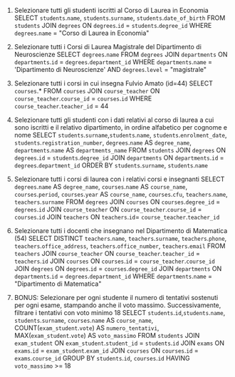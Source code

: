1. Selezionare tutti gli studenti iscritti al Corso di Laurea in Economia
   SELECT `students`.`name`, `students`.`surname`, `students`.`date_of_birth`
   FROM `students`
   JOIN `degrees` ON `degrees`.`id` = `students`.`degree_id`
   WHERE `degrees`.`name` = "Corso di Laurea in Economia"

2. Selezionare tutti i Corsi di Laurea Magistrale del Dipartimento di Neuroscienze
   SELECT `degrees`.`name`
   FROM `degrees`
   JOIN `departments` ON `departments`.`id` = `degrees`.`department_id`
   WHERE `departments`.`name` = 'Dipartimento di Neuroscienze'
   AND `degrees`.`level` = "magistrale"

3. Selezionare tutti i corsi in cui insegna Fulvio Amato (id=44)
   SELECT `courses`.\*
   FROM `courses`
   JOIN `course_teacher` ON `course_teacher`.`course_id` = `courses`.`id`
   WHERE `course_teacher`.`teacher_id` = 44

4. Selezionare tutti gli studenti con i dati relativi al corso di laurea a cui sono iscritti e il relativo dipartimento, in ordine alfabetico per cognome e nome
   SELECT `students`.`surname`,`students`.`name`, `students`.`enrolment_date`, `students`.`registration_number`, `degrees`.`name` AS `degree_name`, `departments`.`name` AS `departments_name`
   FROM `students`
   JOIN `degrees` ON `degrees`.`id` = `students`.`degree_id`
   JOIN `departments` ON `departments`.`id` = `degrees`.`department_id`
   ORDER BY `students`.`surname`, `students`.`name`

5. Selezionare tutti i corsi di laurea con i relativi corsi e insegnanti
   SELECT `degrees`.`name` AS `degree_name`, `courses`.`name` AS `course_name`, `courses`.`period`, `courses`.`year` AS `course_name`, `courses`.`cfu`, `teachers`.`name`, `teachers`.`surname`
   FROM `degrees`
   JOIN `courses` ON `courses`.`degree_id` = `degrees`.`id`
   JOIN `course_teacher` ON `course_teacher`.`course_id` = `courses`.`id`
   JOIN `teachers` ON `teachers`.`id`= `course_teacher`.`teacher_id`

6. Selezionare tutti i docenti che insegnano nel Dipartimento di Matematica (54)
   SELECT DISTINCT `teachers`.`name`, `teachers`.`surname`, `teachers`.`phone`, `teachers`.`office_address`, `teachers`.`office_number`, `teachers`.`email`
   FROM `teachers`
   JOIN `course_teacher` ON `course_teacher`.`teacher_id` = `teachers`.`id`
   JOIN `courses` ON `courses`.`id` = `course_teacher`.`course_id`
   JOIN `degrees` ON `degrees`.`id` = `courses`.`degree_id`
   JOIN `departments` ON `departments`.`id` = `degrees`.`department_id`
   WHERE `departments`.`name` = "Dipartimento di Matematica"

7. BONUS: Selezionare per ogni studente il numero di tentativi sostenuti per ogni esame, stampando anche il voto massimo. Successivamente, filtrare i tentativi con voto minimo 18
   SELECT `students`.`id`,`students`.`name`, `students`.`surname`, `courses`.`name` AS `course_name`, COUNT(`exam_student`.`vote`) AS `numero_tentativi`, MAX(`exam_student`.`vote`) AS `voto_massimo`
   FROM `students`
   JOIN `exam_student` ON `exam_student`.`student_id` = `students`.`id`
   JOIN `exams` ON `exams`.`id` = `exam_student`.`exam_id`
   JOIN `courses` ON `courses`.`id` = `exams`.`course_id`
   GROUP BY `students`.`id`, `courses`.`id`
   HAVING `voto_massimo` >= 18
